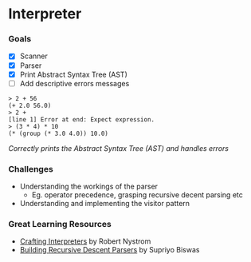 # Interpreter
### Goals
- [x] Scanner
- [x] Parser
- [x] Print Abstract Syntax Tree (AST)
- [ ] Add descriptive errors messages

```
> 2 + 56
(+ 2.0 56.0)
> 2 +
[line 1] Error at end: Expect expression.
> (3 * 4) * 10
(* (group (* 3.0 4.0)) 10.0)
```
*Correctly prints the Abstract Syntax Tree (AST) and handles errors*

### Challenges
- Understanding the workings of the parser
  - Eg. operator precedence, grasping recursive decent parsing etc 
- Understanding and implementing the visitor pattern

### Great Learning Resources
- [Crafting Interpreters](https://craftinginterpreters.com/) by Robert Nystrom
- [Building Recursive Descent Parsers](https://www.booleanworld.com/building-recursive-descent-parsers-definitive-guide/#How_does_parsing_work) by Supriyo Biswas

<!-- ![](https://user-images.githubusercontent.com/76413679/178587724-7ec4de45-b3fc-4844-9b46-b153afd2353b.png) -->
